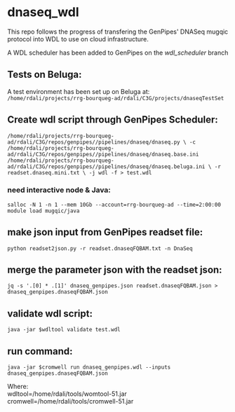 # dnaseq_wdl

This repo follows the progress of transfering the GenPipes' DNASeq mugqic protocol into WDL to use on cloud infrastructure.


A WDL scheduler has been added to GenPipes on the *wdl_scheduler* branch


## Tests on Beluga:
A test environment has been set up on Beluga at:  
`/home/rdali/projects/rrg-bourqueg-ad/rdali/C3G/projects/dnaseqTestSet`

## Create wdl script through GenPipes Scheduler:

`/home/rdali/projects/rrg-bourqueg-ad/rdali/C3G/repos/genpipes//pipelines/dnaseq/dnaseq.py \
-c /home/rdali/projects/rrg-bourqueg-ad/rdali/C3G/repos/genpipes//pipelines/dnaseq/dnaseq.base.ini /home/rdali/projects/rrg-bourqueg-ad/rdali/C3G/repos/genpipes//pipelines/dnaseq/dnaseq.beluga.ini \
-r readset.dnaseq.mini.txt \
-j wdl
-f > test.wdl`


### need interactive node & Java:
`salloc -N 1 -n 1 --mem 10Gb --account=rrg-bourqueg-ad --time=2:00:00`  
`module load mugqic/java`

## make json input from GenPipes readset file:

`python readset2json.py -r readset.dnaseqFQBAM.txt -n DnaSeq`

## merge the parameter json with the readset json:

`jq -s '.[0] * .[1]' dnaseq_genpipes.json readset.dnaseqFQBAM.json > dnaseq_genpipes.dnaseqFQBAM.json`

## validate wdl script:
`java -jar $wdltool validate test.wdl`

## run command:
`java -jar $cromwell run dnaseq_genpipes.wdl --inputs dnaseq_genpipes.dnaseqFQBAM.json `


Where:  
wdltool=/home/rdali/tools/womtool-51.jar  
cromwell=/home/rdali/tools/cromwell-51.jar  


